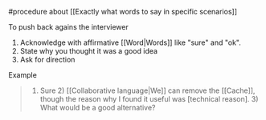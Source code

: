 #procedure  about [[Exactly what words to say in specific scenarios]]

To push back agains the interviewer

1. Acknowledge with affirmative [[Word|Words]] like "sure" and "ok".
2. State why you thought it was a good idea
3. Ask for direction

Example

> 1) Sure 2) [[Collaborative language|We]] can remove the [[Cache]], though the reason why I found it useful was [technical reason]. 3) What would be a good alternative?